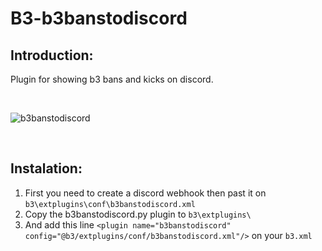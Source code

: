 # B3-b3banstodiscord
## Introduction:
Plugin for showing b3 bans and kicks on discord.

<br/>

![b3banstodiscord](https://i.ibb.co/Vqz9t8V/Screenshot-161.png)

<br/>

## Instalation:
1. First you need to create a discord webhook then past it on `b3\extplugins\conf\b3banstodiscord.xml` 
2. Copy the b3banstodiscord.py plugin to `b3\extplugins\` 
3. And add this line `<plugin name="b3banstodiscord" config="@b3/extplugins/conf/b3banstodiscord.xml"/>` on your `b3.xml`

